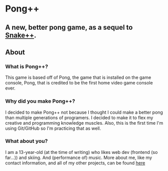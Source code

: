# Pong++

A new, better pong game, as a sequel to [Snake++](http://users.lk.net/~vityav/projects/canvastemp/snake++.html).
---
## About
### What is Pong++?
This game is based off of Pong, the game that is installed on the game console, Pong, that is credited to be the first home video game console ever.
### Why did you make Pong++?
I decided to make Pong++ not because I thought I could make a better pong than multiple generations of programers. I decided to make it to flex my creative and programming knowledge muscles. Also, this is the first time I'm using Git/GitHub so I'm practicing that as well.
### What about you?
I am a 13-year-old (at the time of writing) who likes web dev (frontend (so far...)) and skiing. And (performance of) music. More about me, like my contact information, and all of my other projects, can be found [here](http://users.lk.net/~vityav/)
